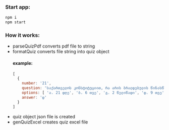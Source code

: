 ### Start app:

```sh
npm i
npm start
```

### How it works:
* parseQuizPdf converts pdf file to string
* formatQuiz converts file string into quiz object
  #### example:
  ```js
  [
    {
      number: '21',
      question: 'საქართველოს კონსტიტუციით, რა არის ბრალდებულის წინასწარი პატიმრობის მაქსიმალური ვადა?',       
      options: [ 'ა. 21 დღე', 'ბ. 6 თვე', 'გ. 2 წელიწადი', 'დ. 9 თვე' ],
      answer: 'დ'
    }
  ]
  ```
* quiz object json file is created
* genQuizExcel creates quiz excel file

